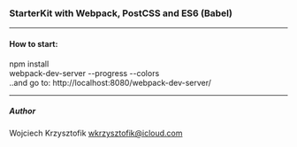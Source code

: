 ### StarterKit with Webpack, PostCSS and ES6 (Babel)
***

#### How to start:
npm install  
webpack-dev-server --progress --colors  
..and go to: http://localhost:8080/webpack-dev-server/  

***
##### Author
Wojciech Krzysztofik
wkrzysztofik@icloud.com
